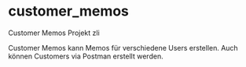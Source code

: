 # customer_memos
Customer Memos Projekt zli

Customer Memos kann Memos für verschiedene Users erstellen. Auch können Customers via Postman erstellt werden.

